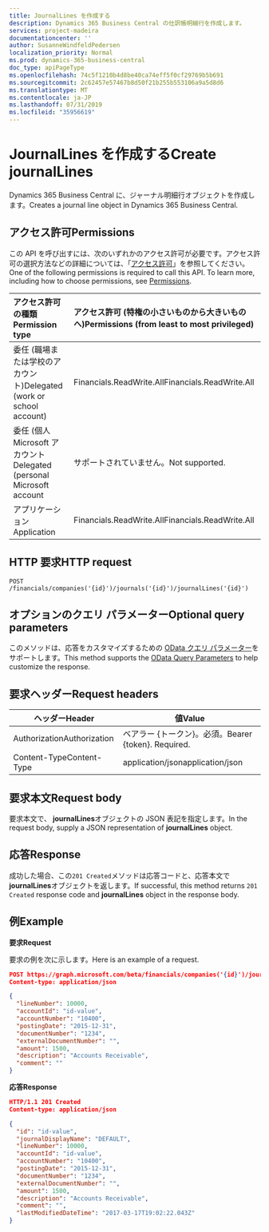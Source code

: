 ```yaml
---
title: JournalLines を作成する
description: Dynamics 365 Business Central の仕訳帳明細行を作成します。
services: project-madeira
documentationcenter: ''
author: SusanneWindfeldPedersen
localization_priority: Normal
ms.prod: dynamics-365-business-central
doc_type: apiPageType
ms.openlocfilehash: 74c5f1210b4d8be40ca74eff5f0cf29769b5b691
ms.sourcegitcommit: 2c62457e57467b8d50f21b255b553106a9a5d8d6
ms.translationtype: MT
ms.contentlocale: ja-JP
ms.lasthandoff: 07/31/2019
ms.locfileid: "35956619"
---
```

# <a name="create-journallines"></a><span data-ttu-id="648f3-103">JournalLines を作成する</span><span class="sxs-lookup"><span data-stu-id="648f3-103">Create journalLines</span></span>
<span data-ttu-id="648f3-104">Dynamics 365 Business Central に、ジャーナル明細行オブジェクトを作成します。</span><span class="sxs-lookup"><span data-stu-id="648f3-104">Creates a journal line object in Dynamics 365 Business Central.</span></span>

## <a name="permissions"></a><span data-ttu-id="648f3-105">アクセス許可</span><span class="sxs-lookup"><span data-stu-id="648f3-105">Permissions</span></span>
<span data-ttu-id="648f3-p101">この API を呼び出すには、次のいずれかのアクセス許可が必要です。アクセス許可の選択方法などの詳細については、「[アクセス許可](/graph/permissions-reference)」を参照してください。</span><span class="sxs-lookup"><span data-stu-id="648f3-p101">One of the following permissions is required to call this API. To learn more, including how to choose permissions, see [Permissions](/graph/permissions-reference).</span></span>

|<span data-ttu-id="648f3-108">アクセス許可の種類</span><span class="sxs-lookup"><span data-stu-id="648f3-108">Permission type</span></span> |<span data-ttu-id="648f3-109">アクセス許可 (特権の小さいものから大きいものへ)</span><span class="sxs-lookup"><span data-stu-id="648f3-109">Permissions (from least to most privileged)</span></span>|
|:---------------|:------------------------------------------|
|<span data-ttu-id="648f3-110">委任 (職場または学校のアカウント)</span><span class="sxs-lookup"><span data-stu-id="648f3-110">Delegated (work or school account)</span></span>|<span data-ttu-id="648f3-111">Financials.ReadWrite.All</span><span class="sxs-lookup"><span data-stu-id="648f3-111">Financials.ReadWrite.All</span></span> |
|<span data-ttu-id="648f3-112">委任 (個人 Microsoft アカウント</span><span class="sxs-lookup"><span data-stu-id="648f3-112">Delegated (personal Microsoft account</span></span>|<span data-ttu-id="648f3-113">サポートされていません。</span><span class="sxs-lookup"><span data-stu-id="648f3-113">Not supported.</span></span>|
|<span data-ttu-id="648f3-114">アプリケーション</span><span class="sxs-lookup"><span data-stu-id="648f3-114">Application</span></span>|<span data-ttu-id="648f3-115">Financials.ReadWrite.All</span><span class="sxs-lookup"><span data-stu-id="648f3-115">Financials.ReadWrite.All</span></span>|

## <a name="http-request"></a><span data-ttu-id="648f3-116">HTTP 要求</span><span class="sxs-lookup"><span data-stu-id="648f3-116">HTTP request</span></span>

```
POST /financials/companies('{id}')/journals('{id}')/journalLines('{id}')
```

## <a name="optional-query-parameters"></a><span data-ttu-id="648f3-117">オプションのクエリ パラメーター</span><span class="sxs-lookup"><span data-stu-id="648f3-117">Optional query parameters</span></span>
<span data-ttu-id="648f3-118">このメソッドは、応答をカスタマイズするための [OData クエリ パラメーター](/graph/query-parameters)をサポートします。</span><span class="sxs-lookup"><span data-stu-id="648f3-118">This method supports the [OData Query Parameters](/graph/query-parameters) to help customize the response.</span></span>

## <a name="request-headers"></a><span data-ttu-id="648f3-119">要求ヘッダー</span><span class="sxs-lookup"><span data-stu-id="648f3-119">Request headers</span></span>
|<span data-ttu-id="648f3-120">ヘッダー</span><span class="sxs-lookup"><span data-stu-id="648f3-120">Header</span></span>        |<span data-ttu-id="648f3-121">値</span><span class="sxs-lookup"><span data-stu-id="648f3-121">Value</span></span>                    |
|--------------|-------------------------|
|<span data-ttu-id="648f3-122">Authorization</span><span class="sxs-lookup"><span data-stu-id="648f3-122">Authorization</span></span> |<span data-ttu-id="648f3-p102">ベアラー {トークン}。必須。</span><span class="sxs-lookup"><span data-stu-id="648f3-p102">Bearer {token}. Required.</span></span>|
|<span data-ttu-id="648f3-125">Content-Type</span><span class="sxs-lookup"><span data-stu-id="648f3-125">Content-Type</span></span>  |<span data-ttu-id="648f3-126">application/json</span><span class="sxs-lookup"><span data-stu-id="648f3-126">application/json</span></span>         |

## <a name="request-body"></a><span data-ttu-id="648f3-127">要求本文</span><span class="sxs-lookup"><span data-stu-id="648f3-127">Request body</span></span>
<span data-ttu-id="648f3-128">要求本文で、 **journalLines**オブジェクトの JSON 表記を指定します。</span><span class="sxs-lookup"><span data-stu-id="648f3-128">In the request body, supply a JSON representation of **journalLines** object.</span></span>

## <a name="response"></a><span data-ttu-id="648f3-129">応答</span><span class="sxs-lookup"><span data-stu-id="648f3-129">Response</span></span>
<span data-ttu-id="648f3-130">成功した場合、この```201 Created```メソッドは応答コードと、応答本文で**journalLines**オブジェクトを返します。</span><span class="sxs-lookup"><span data-stu-id="648f3-130">If successful, this method returns ```201 Created``` response code and **journalLines** object in the response body.</span></span>

## <a name="example"></a><span data-ttu-id="648f3-131">例</span><span class="sxs-lookup"><span data-stu-id="648f3-131">Example</span></span>

<span data-ttu-id="648f3-132">**要求**</span><span class="sxs-lookup"><span data-stu-id="648f3-132">**Request**</span></span>

<span data-ttu-id="648f3-133">要求の例を次に示します。</span><span class="sxs-lookup"><span data-stu-id="648f3-133">Here is an example of a request.</span></span>

```json
POST https://graph.microsoft.com/beta/financials/companies('{id}')/journals('{id}')/journalLines
Content-type: application/json

{
  "lineNumber": 10000,
  "accountId": "id-value",
  "accountNumber": "10400",
  "postingDate": "2015-12-31",
  "documentNumber": "1234",
  "externalDocumentNumber": "",
  "amount": 1500,
  "description": "Accounts Receivable",
  "comment": ""
}
```
<span data-ttu-id="648f3-134">**応答**</span><span class="sxs-lookup"><span data-stu-id="648f3-134">**Response**</span></span>

```json
HTTP/1.1 201 Created
Content-type: application/json

{
  "id": "id-value",
  "journalDisplayName": "DEFAULT",
  "lineNumber": 10000,
  "accountId": "id-value",
  "accountNumber": "10400",
  "postingDate": "2015-12-31",
  "documentNumber": "1234",
  "externalDocumentNumber": "",
  "amount": 1500,
  "description": "Accounts Receivable",
  "comment": "",
  "lastModifiedDateTime": "2017-03-17T19:02:22.043Z"
}
```


